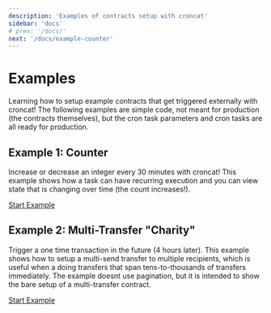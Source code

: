 ```yaml
---
description: 'Examples of contracts setup with croncat'
sidebar: 'docs'
# prev: '/docs/'
next: '/docs/example-counter'
---
```


# Examples

Learning how to setup example contracts that get triggered externally with croncat! The following examples are simple code, not meant for production (the contracts themselves), but the cron task parameters and cron tasks are all ready for production.

## Example 1: Counter

Increase or decrease an integer every 30 minutes with croncat! This example shows how a task can have recurring execution and you can view state that is changing over time (the count increases!).

[Start Example](/docs/example-counter)

## Example 2: Multi-Transfer "Charity"

Trigger a one time transaction in the future (4 hours later). This example shows how to setup a multi-send transfer to multiple recipients, which is useful when a doing transfers that span tens-to-thousands of transfers immediately. The example doesnt use pagination, but it is intended to show the bare setup of a multi-transfer contract.

[Start Example](/docs/example-charity)